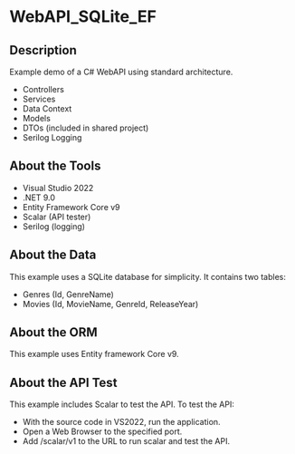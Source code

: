 # WebAPI_SQLite_EF

## Description
Example demo of a C# WebAPI using standard architecture.
* Controllers
* Services
* Data Context
* Models
* DTOs (included in shared project)
* Serilog Logging

## About the Tools
* Visual Studio 2022
* .NET 9.0
* Entity Framework Core v9
* Scalar (API tester)
* Serilog (logging)

## About the Data
This example uses a SQLite database for simplicity.
It contains two tables:
* Genres (Id, GenreName)
* Movies (Id, MovieName, GenreId, ReleaseYear)

## About the ORM
This example uses Entity framework Core v9.

## About the API Test
This example includes Scalar to test the API.
To test the API:
* With the source code in VS2022, run the application.
* Open a Web Browser to the specified port.
* Add /scalar/v1 to the URL to run scalar and test the API.
